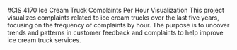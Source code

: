 #CIS 4170 Ice Cream Truck Complaints Per Hour Visualization 
This project visualizes complaints related to ice cream trucks over the last five years, focusing on the frequency of complaints by hour. The purpose is to uncover trends and patterns in customer feedback and complaints to help improve ice cream truck services.
